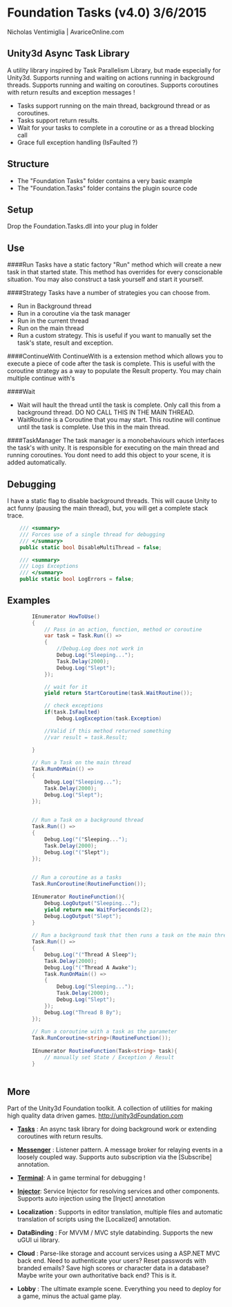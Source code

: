 # Foundation Tasks (v4.0) 3/6/2015

Nicholas Ventimiglia | AvariceOnline.com

## Unity3d Async Task Library

A utility library inspired by Task Parallelism Library, but made especially for Unity3d. Supports running and waiting on actions running in background threads. Supports running and waiting on coroutines. Supports coroutines with return results and exception messages !

 - Tasks support running on the main thread, background thread or as coroutines.
 - Tasks support return results. 
 - Wait for your tasks to complete in a coroutine or as a thread blocking call
 - Grace full exception handling (IsFaulted ?)

## Structure

- The "Foundation Tasks" folder contains a very basic example
- The "Foundation.Tasks" folder contains the plugin source code

## Setup

Drop the Foundation.Tasks.dll into your plug in folder


## Use

####Run
Tasks have a static factory "Run" method which will create a new task in that started state. This method has overrides for every conscionable situation.
You may also construct a task yourself and start it yourself.

####Strategy
Tasks have a number of strategies you can choose from.
 - Run in Background thread
 - Run in a coroutine via the task manager
 - Run in the current thread
 - Run on the main thread
 - Run a custom strategy. This is useful if you want to manually set the task's state, result and exception. 
  
####ContinueWith
ContinueWith is a extension method which allows you to execute a piece of code after the task is complete. This is useful with the coroutine strategy
as a way to populate the Result property. You may chain multiple continue with's

####Wait
- Wait will hault the thread until the task is complete. Only call this from a background thread. DO NO CALL THIS IN THE MAIN THREAD.
- WaitRoutine is a Coroutine that you may start. This routine will continue until the task is complete. Use this in the main thread.

####TaskManager
The task manager is a monobehaviours which interfaces the task's with unity. It is responsible for executing on the main thread and running coroutines.
You dont need to add this object to your scene, it is added automatically.

## Debugging

I have a static flag to disable background threads. This will cause Unity
to act funny (pausing the main thread), but, you will get a complete stack trace.

````c#
    /// <summary>
    /// Forces use of a single thread for debugging
    /// </summary>
    public static bool DisableMultiThread = false;

    /// <summary>
    /// Logs Exceptions
    /// </summary>
    public static bool LogErrors = false;

````

## Examples

```c#
		IEnumerator HowToUse()
        {
			// Pass in an action, function, method or coroutine
            var task = Task.Run(() =>
            {
				//Debug.Log does not work in
                Debug.Log("Sleeping...");
                Task.Delay(2000);
                Debug.Log("Slept");
            });

			// wait for it
            yield return StartCoroutine(task.WaitRoutine());

			// check exceptions
			if(task.IsFaulted)
				Debug.LogException(task.Exception)

			//Valid if this method returned something
			//var result = task.Result;

        }
		
		// Run a Task on the main thread
        Task.RunOnMain(() =>
        {
            Debug.Log("Sleeping...");
            Task.Delay(2000);
            Debug.Log("Slept");
        });
        

		// Run a Task on a background thread
        Task.Run(() =>
        {
            Debug.Log("("Sleeping...");
            Task.Delay(2000);
            Debug.Log("("Slept");
        });
        

		// Run a coroutine as a tasks
		Task.RunCoroutine(RoutineFunction());
        
		IEnumerator RoutineFunction(){
			Debug.LogOutput("Sleeping...");
			yield return new WaitForSeconds(2);
			Debug.LogOutput("Slept");
		}
       
		// Run a background task that then runs a task on the main thread
		Task.Run(() =>
		{
			Debug.Log("("Thread A Sleep");
			Task.Delay(2000);
			Debug.Log("("Thread A Awake");
			Task.RunOnMain(() =>
			{
				Debug.Log("Sleeping...");
				Task.Delay(2000);
				Debug.Log("Slept");
			});
			Debug.Log("Thread B By");
		});     
		
		// Run a coroutine with a task as the parameter        
		Task.RunCoroutine<string>(RoutineFunction());
        
		IEnumerator RoutineFunction(Task<string> task){
			// manually set State / Exception / Result
		}
   
```

## More

Part of the Unity3d Foundation toolkit. A collection of utilities for making high quality data driven games. http://unity3dFoundation.com

- [**Tasks**](https://github.com/NVentimiglia/Unity3d-Async-Task-) : An async task library for doing background work or extending coroutines with return results.


- [**Messenger**](https://github.com/NVentimiglia/Unity3d-Event-Messenger) : Listener pattern. A message broker for relaying events in a loosely coupled way. Supports auto subscription via the [Subscribe] annotation.

- [**Terminal**](https://github.com/NVentimiglia/Unity3d-uGUI-Terminal): A in game terminal for debugging !

- [**Injector**](https://github.com/NVentimiglia/Unity3d-Service-Injector): Service Injector for resolving services and other components. Supports auto injection using the [Inject] annotation

- **Localization** : Supports in editor translation, multiple files and automatic translation of scripts using the [Localized] annotation.

- **DataBinding** : For MVVM / MVC style databinding. Supports the new uGUI ui library.

- **Cloud** : Parse-like storage and account services using a ASP.NET MVC back end. Need to authenticate your users? Reset passwords with branded emails? Save high scores or character data in a database? Maybe write your own authoritative back end? This is it.

- **Lobby** : The ultimate example scene. Everything you need to deploy for a game, minus the actual game play.
